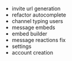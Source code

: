 - invite url generation
- refactor autocomplete
- channel typing users
- message embeds
- embed builder
- message reactions fix
- settings
- account creation
